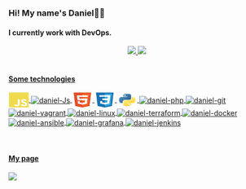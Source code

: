 ### Hi! My name's Daniel👋😃

<h4>I currently work with DevOps.</h4>


<div align="center">
  <a href="https://github.com/DanielFerreiraOP">
  <img height="180em" src="https://github-readme-stats.vercel.app/api?username=DanielFerreiraOP&show_icons=true&theme=dracula&include_all_commits=true&count_private=true"/>
  <img height="180em" src="https://github-readme-stats.vercel.app/api/top-langs/?username=DanielFerreiraOP&layout=compact&langs_count=7&theme=dracula"/>
</div>
 
  
 <div style="display: inline_block"><br>
  <h4>Some technologies</h4>
  <img align="center" alt="daniel-Js" height="30" width="40" src="https://raw.githubusercontent.com/devicons/devicon/master/icons/javascript/javascript-plain.svg">
  <img align="center" alt="daniel-Js" height="30" width="40" src="https://cdn.jsdelivr.net/gh/devicons/devicon/icons/ruby/ruby-plain.svg"> 
  <img align="center" alt="daniel-HTML" height="30" width="40" src="https://raw.githubusercontent.com/devicons/devicon/master/icons/html5/html5-original.svg">
  <img align="center" alt="daniel-CSS" height="30" width="40" src="https://raw.githubusercontent.com/devicons/devicon/master/icons/css3/css3-original.svg">
  <img align="center" alt="daniel-Python" height="30" width="40" src="https://raw.githubusercontent.com/devicons/devicon/master/icons/python/python-original.svg">
  <img align="center" alt="daniel-php" height="30" width="40" src="https://cdn.jsdelivr.net/gh/devicons/devicon/icons/php/php-plain.svg">
  <img align="center" alt="daniel-git" height="30" width="40" src="https://cdn.jsdelivr.net/gh/devicons/devicon/icons/git/git-original.svg">  
  <img align="center" alt="daniel-vagrant" height="30" width="40" src="https://cdn.jsdelivr.net/gh/devicons/devicon/icons/vagrant/vagrant-original.svg">
  <img align="center" alt="daniel-linux" height="30" width="40" src="https://cdn.jsdelivr.net/gh/devicons/devicon/icons/linux/linux-original.svg"> 
  <img align="center" alt="daniel-terraform" height="30" width="40" src="https://cdn.jsdelivr.net/gh/devicons/devicon/icons/terraform/terraform-original.svg" >
  <img align="center" alt="daniel-docker" height="30" width="40" src="https://cdn.jsdelivr.net/gh/devicons/devicon/icons/docker/docker-original.svg">
  <img align="center" alt="daniel-ansible" height="30" width="40" src="https://cdn.jsdelivr.net/gh/devicons/devicon/icons/ansible/ansible-original.svg">
  <img align="center" alt="daniel-grafana" height="30" width="40" src="https://cdn.jsdelivr.net/gh/devicons/devicon/icons/grafana/grafana-original.svg" >
  <img align="center" alt="daniel-jenkins" height="30" width="40" src="https://cdn.jsdelivr.net/gh/devicons/devicon/icons/jenkins/jenkins-original.svg" >  
</div>  
  
<div style="display: inline_block"><br>
</div>
 
<div style="display: inline_block"><br>
</div>
  
  
<div> 
 <h4>My page</h4>
 <a href="https://www.linkedin.com/in/danielferreira-/" target="_blank"><img src="https://img.shields.io/badge/-LinkedIn-%230077B5?style=for-the-badge&logo=linkedin&logoColor=white" target="_blank"></a> 
</div> 
  
 
